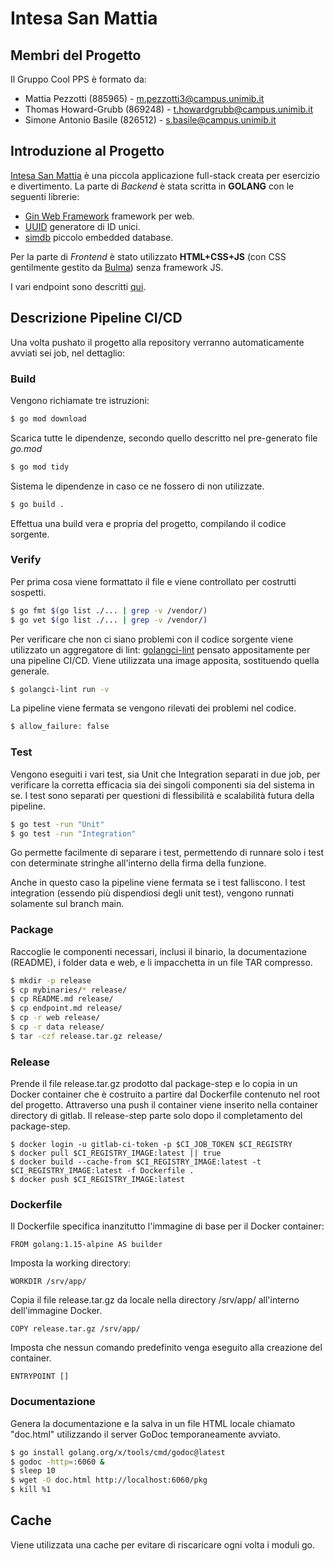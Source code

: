 # Intesa San Mattia

## Membri del Progetto
Il Gruppo Cool PPS è formato da:
- Mattia Pezzotti (885965) - m.pezzotti3@campus.unimib.it
- Thomas Howard-Grubb (869248) - t.howardgrubb@campus.unimib.it
- Simone Antonio Basile (826512) - s.basile@campus.unimib.it

## Introduzione al Progetto
[Intesa San Mattia](https://gitlab.com/unitestworks/2023_assignment1_ISM) è una piccola applicazione full-stack creata per esercizio e divertimento.
La parte di *Backend* è stata scritta in **GOLANG** con le seguenti librerie:
- [Gin Web Framework](https://github.com/gin-gonic/gin) framework per web.
- [UUID](https://github.com/gofrs/uuid) generatore di ID unici.
- [simdb](https://github.com/sonyarouje/simdb) piccolo embedded database.

Per la parte di *Frontend* è stato utilizzato **HTML+CSS+JS** (con CSS gentilmente gestito da [Bulma](https://bulma.io/)) senza framework JS.

I vari endpoint sono descritti [qui](https://gitlab.com/unitestworks/2023_assignment1_ISM/-/blob/develop/endpoint.md).

## Descrizione Pipeline CI/CD
Una volta pushato il progetto alla repository verranno automaticamente avviati sei job, nel dettaglio:

### Build
Vengono richiamate tre istruzioni:
```sh
$ go mod download
```
Scarica tutte le dipendenze, secondo quello descritto nel pre-generato file *go.mod*

```sh
$ go mod tidy
```
Sistema le dipendenze in caso ce ne fossero di non utilizzate.

```sh
$ go build .
```
Effettua una build vera e propria del progetto, compilando il codice sorgente.

### Verify
Per prima cosa viene formattato il file e viene controllato per costrutti sospetti.

```sh
$ go fmt $(go list ./... | grep -v /vendor/)
$ go vet $(go list ./... | grep -v /vendor/)
```

Per verificare che non ci siano problemi con il codice sorgente viene utilizzato un aggregatore di lint: [golangci-lint](https://golangci-lint.run/) pensato appositamente per una pipeline CI/CD. Viene utilizzata una image apposita, sostituendo quella generale.

```sh
$ golangci-lint run -v
```

La pipeline viene fermata se vengono rilevati dei problemi nel codice.

```sh
$ allow_failure: false
```

### Test
Vengono eseguiti i vari test, sia Unit che Integration separati in due job, per verificare la corretta efficacia sia dei singoli componenti sia del sistema in se. I test sono separati per questioni di flessibilità e scalabilità futura della pipeline.

```sh
$ go test -run "Unit"
$ go test -run "Integration"
```

Go permette facilmente di separare i test, permettendo di runnare solo i test con determinate stringhe all'interno della firma della funzione.

Anche in questo caso la pipeline viene fermata se i test falliscono. I test integration (essendo più dispendiosi degli unit test), vengono runnati solamente sul branch main.

### Package
Raccoglie le componenti necessari, inclusi il binario, la documentazione (README), i folder data e web, e li impacchetta in un file TAR compresso.

```sh
$ mkdir -p release
$ cp mybinaries/* release/
$ cp README.md release/
$ cp endpoint.md release/
$ cp -r web release/
$ cp -r data release/
$ tar -czf release.tar.gz release/
```


### Release
Prende il file release.tar.gz prodotto dal package-step e lo copia in un Docker container che è costruito a partire dal Dockerfile contenuto nel root del progetto. Attraverso una push il container viene inserito nella container directory di gitlab.
Il release-step parte solo dopo il completamento del package-step.

```
$ docker login -u gitlab-ci-token -p $CI_JOB_TOKEN $CI_REGISTRY
$ docker pull $CI_REGISTRY_IMAGE:latest || true
$ docker build --cache-from $CI_REGISTRY_IMAGE:latest -t $CI_REGISTRY_IMAGE:latest -f Dockerfile .
$ docker push $CI_REGISTRY_IMAGE:latest
```
### Dockerfile
Il Dockerfile specifica inanzitutto l'immagine di base per il Docker container:
```
FROM golang:1.15-alpine AS builder
```
Imposta la working directory:
```
WORKDIR /srv/app/
```
Copia il file release.tar.gz da locale nella directory /srv/app/ all'interno dell'immagine Docker.
```
COPY release.tar.gz /srv/app/
```
Imposta che nessun comando predefinito venga eseguito alla creazione del container.
```
ENTRYPOINT []
```

### Documentazione
Genera la documentazione e la salva in un file HTML locale chiamato "doc.html" utilizzando il server GoDoc temporaneamente avviato. 

```sh
$ go install golang.org/x/tools/cmd/godoc@latest
$ godoc -http=:6060 &
$ sleep 10 
$ wget -O doc.html http://localhost:6060/pkg
$ kill %1 
```
## Cache
Viene utilizzata una cache per evitare di riscaricare ogni volta i moduli go.
